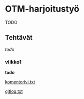 # OTM-harjoitustyö
TODO 

## Tehtävät
*todo*

### viikko1
**todo**

[komentorivi.txt](https://github.com/nicohi/otm-harjoitustyo/blob/master/laskarit/viikko1/komentorivi.txt)

[gitlog.txt](https://github.com/nicohi/otm-harjoitustyo/blob/master/laskarit/viikko1/gitlog.txt)
